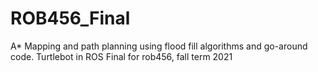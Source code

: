 # ROB456_Final
A* Mapping and path planning using flood fill algorithms and go-around code. Turtlebot in ROS
Final for rob456, fall term 2021
